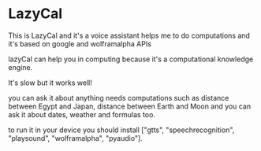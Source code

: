 # LazyCal
This is LazyCal and it's a voice assistant helps me to do computations and it's based on google and wolframalpha APIs

lazyCal can help you in computing because it's a computational knowledge engine.

It's slow but it works well!

you can ask it about anything needs computations such as distance between Egypt and Japan, distance between Earth and Moon and you can ask it about dates, weather and formulas too.

to run it in your device you should install ["gtts", "speechrecognition", "playsound", "wolframalpha", "pyaudio"].
